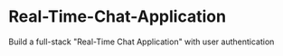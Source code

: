 # Real-Time-Chat-Application
Build a full-stack "Real-Time Chat Application" with user authentication
